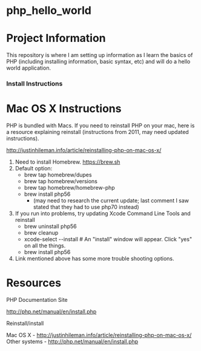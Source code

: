 # php_hello_world

# Project Information

This repository is where I am setting up information as I learn the basics of PHP
(including installing information, basic syntax, etc) and will do a hello world
application.


### Install Instructions

# Mac OS X Instructions

PHP is bundled with Macs. If you need to reinstall PHP on your mac, here is a
resource explaining reinstall (instructions from 2011, may need updated instructions).

http://justinhileman.info/article/reinstalling-php-on-mac-os-x/

1. Need to install Homebrew. https://brew.sh
2. Default option:
      - brew tap homebrew/dupes
      - brew tap homebrew/versions
      - brew tap homebrew/homebrew-php
      - brew install php56
          - (may need to research the current update; last comment I saw stated that
            they had to use php70 instead)
3. If you run into problems, try updating Xcode Command Line Tools and reinstall
      - brew uninstall php56
      - brew cleanup
      - xcode-select --install # An "install" window will appear. Click "yes" on all the things.
      - brew install php56
4. Link mentioned above has some more trouble shooting options.


# Resources

PHP Documentation Site

http://php.net/manual/en/install.php

Reinstall/install

Mac OS X - http://justinhileman.info/article/reinstalling-php-on-mac-os-x/
Other systems - http://php.net/manual/en/install.php
